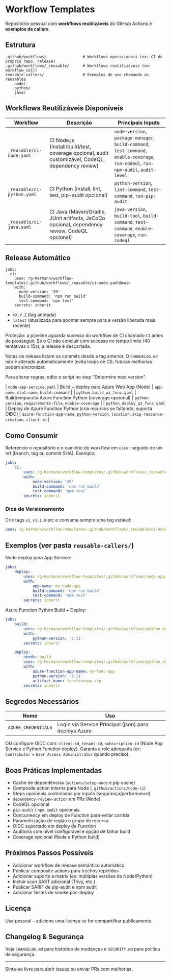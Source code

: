 # Workflow Templates

Repositório pessoal com **workflows reutilizáveis** do GitHub Actions e **exemplos de callers**.

## Estrutura

```
.github/workflows/                # Workflows operacionais (ex: CI do próprio repo, release)
.github/workflows/_reusable/      # Workflows reutilizáveis (on: workflow_call)
reusable-callers/                 # Exemplos de uso chamando os reusables
	node/
	python/
	java/
```

## Workflows Reutilizáveis Disponíveis

| Workflow | Descrição | Principais Inputs |
|----------|-----------|------------------|
| `_reusable/ci-node.yaml` | CI Node.js (install/build/test, coverage opcional, audit customizável, CodeQL, dependency review) | `node-version`, `package-manager`, `build-command`, `test-command`, `enable-coverage`, `run-codeql`, `run-npm-audit`, `audit-level` |
| `_reusable/ci-python.yaml` | CI Python (install, lint, test, pip-audit opcional) | `python-version`, `lint-command`, `test-command`, `run-pip-audit` |
| `_reusable/ci-java.yaml` | CI Java (Maven/Gradle, JUnit artifacts, JaCoCo opcional, dependency review, CodeQL opcional) | `java-version`, `build-tool`, `build-command`, `test-command`, `enable-coverage`, `run-codeql` |
## Release Automático
```
jobs:
  ci:
    uses: rg-hermann/workflow-templates/.github/workflows/_reusable/ci-node.yaml@main
    with:
      node-version: '20'
      build-command: 'npm run build'
      test-command: 'npm test'
    secrets: inherit
```
- `vX.Y.Z` (tag anotada)
- `latest` (atualizada para apontar sempre para a versão liberada mais recente)

Proteção: a pipeline aguarda sucesso do workflow de CI chamado `CI` antes de prosseguir. Se o CI não concluir com sucesso no tempo limite (40 tentativas x 15s), a release é descartada.

Notas de release listam os commits desde a tag anterior. O `CHANGELOG.md` não é alterado automaticamente (evita loops de CI); futuras melhorias podem sincronizar.

Para alterar regras, edite o script no step "Determine next version".

| `node-app-service.yaml` | Build + deploy para Azure Web App (Node) | `app-name`, `slot-name`, `build-command` |
| `python_build_az_func.yaml` | Build/empacota Azure Function Python (coverage opcional) | `python-version`, `requirements-file`, `enable-coverage` |
| `python_deploy_az_func.yaml` | Deploy de Azure Function Python (cria recursos se faltando, suporta OIDC) | `azure-function-app-name`, `python-version`, `location`, `skip-resource-creation`, `client-id` |

## Como Consumir

Referencie o repositório e o caminho do workflow em `uses:` seguido de um ref (branch, tag ou commit SHA). Exemplo:

```yaml
jobs:
	ci:
		uses: rg-hermann/workflow-templates/.github/workflows/_reusable/ci-node.yaml@main
		with:
			node-version: '20'
			build-command: 'npm run build'
			test-command: 'npm test'
		secrets: inherit
```

### Dica de Versionamento

Crie tags `v1`, `v1.1.0` etc e consuma sempre uma tag estável:

```yaml
uses: rg-hermann/workflow-templates/.github/workflows/_reusable/ci-node.yaml@v1
```

## Exemplos (ver pasta `reusable-callers/`)

Node deploy para App Service:
```yaml
jobs:
	deploy:
		uses: rg-hermann/workflow-templates/.github/workflows/node-app-service.yaml@main
		with:
			app-name: my-node-api
			build-command: 'npm run build'
			test-command: 'npm test'
		secrets: inherit
```

Azure Function Python Build + Deploy:
```yaml
jobs:
	build:
		uses: rg-hermann/workflow-templates/.github/workflows/python_build_az_func.yaml@main
		with:
			python-version: '3.11'
		secrets: inherit

	deploy:
		needs: build
		uses: rg-hermann/workflow-templates/.github/workflows/python_deploy_az_func.yaml@main
		with:
			azure-function-app-name: my-func-app
			python-version: '3.11'
			artifact-name: functionapp.zip
		secrets: inherit
```

## Segredos Necessários

| Nome | Uso |
|------|-----|
| `AZURE_CREDENTIALS` | Login via Service Principal (json) para deploys Azure |

OU configure OIDC com: `client-id`, `tenant-id`, `subscription-id` (Node App Service e Python Function deploy). Garanta a role adequada (ex: `Contributor` + `User Access Administrator` quando preciso).

## Boas Práticas Implementadas

- Cache de dependências (`actions/setup-node` e pip cache)
- Composite action interna para Node (`.github/actions/node-ci`)
- Steps opcionais controlados por inputs (segurança/performance)
- `dependency-review-action` em PRs (Node)
- CodeQL opcional
- `pip-audit` / `npm audit` opcionais
- Concurrency em deploy de Function para evitar corrida
- Parametrização de região e grupo de recurso
- OIDC suportado em deploy de Function
- Auditoria com nível configurável e opção de falhar build
- Coverage opcional (Node e Python build)

## Próximos Passos Possíveis

- Adicionar workflow de release semântico automático
- Publicar composite actions para trechos repetidos
- Adicionar suporte a matrix (ex: múltiplas versões de Node/Python)
- Incluir scan SAST adicional (Trivy, etc.)
- Publicar SARIF de pip-audit e npm audit
- Adicionar testes de smoke pós-deploy

## Licença

Uso pessoal – adicione uma licença se for compartilhar publicamente.

## Changelog & Segurança

Veja `CHANGELOG.md` para histórico de mudanças e `SECURITY.md` para política de segurança.

---
Sinta-se livre para abrir issues ou enviar PRs com melhorias.
